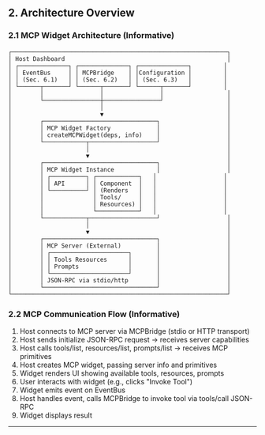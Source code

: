## 2. Architecture Overview

### 2.1 MCP Widget Architecture (Informative)

```
┌─────────────────────────────────────────────────────────────┐
│ Host Dashboard                                              │
│ ┌──────────────┐ ┌──────────────┐ ┌──────────────┐         │
│ │ EventBus     │ │ MCPBridge    │ │Configuration │         │
│ │ (Sec. 6.1)   │ │ (Sec. 6.2)   │ │ (Sec. 6.3)   │         │
│ └──────┬───────┘ └──────┬───────┘ └──────┬───────┘         │
│        │                │                │                  │
│        └────────────────┼────────────────┘                  │
│                         │                                   │
│                         ▼                                   │
│        ┌────────────────────────────────┐                   │
│        │ MCP Widget Factory             │                   │
│        │ createMCPWidget(deps, info)    │                   │
│        └────────────┬───────────────────┘                   │
│                     │                                       │
│                     ▼                                       │
│        ┌────────────────────────────────┐                   │
│        │ MCP Widget Instance            │                   │
│        │ ┌──────────┐ ┌────────────┐   │                   │
│        │ │ API      │ │ Component  │   │                   │
│        │ └──────────┘ │ (Renders   │   │                   │
│        │              │ Tools/     │   │                   │
│        │              │ Resources) │   │                   │
│        │              └────────────┘   │                   │
│        └────────────┬───────────────────┘                   │
│                     │                                       │
│                     ▼                                       │
│        ┌────────────────────────────────┐                   │
│        │ MCP Server (External)          │                   │
│        │ ┌──────────────────────┐       │                   │
│        │ │ Tools Resources      │       │                   │
│        │ │ Prompts              │       │                   │
│        │ └──────────────────────┘       │                   │
│        │ JSON-RPC via stdio/http        │                   │
│        └────────────────────────────────┘                   │
└─────────────────────────────────────────────────────────────┘
```

### 2.2 MCP Communication Flow (Informative)

1. Host connects to MCP server via MCPBridge (stdio or HTTP transport)
2. Host sends initialize JSON-RPC request → receives server capabilities
3. Host calls tools/list, resources/list, prompts/list → receives MCP primitives
4. Host creates MCP widget, passing server info and primitives
5. Widget renders UI showing available tools, resources, prompts
6. User interacts with widget (e.g., clicks "Invoke Tool")
7. Widget emits event on EventBus
8. Host handles event, calls MCPBridge to invoke tool via tools/call JSON-RPC
9. Widget displays result

---
